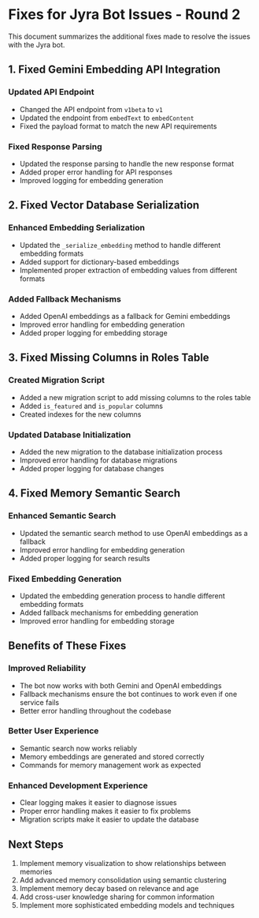 # Fixes for Jyra Bot Issues - Round 2

This document summarizes the additional fixes made to resolve the issues with the Jyra bot.

## 1. Fixed Gemini Embedding API Integration

### Updated API Endpoint
- Changed the API endpoint from `v1beta` to `v1`
- Updated the endpoint from `embedText` to `embedContent`
- Fixed the payload format to match the new API requirements

### Fixed Response Parsing
- Updated the response parsing to handle the new response format
- Added proper error handling for API responses
- Improved logging for embedding generation

## 2. Fixed Vector Database Serialization

### Enhanced Embedding Serialization
- Updated the `_serialize_embedding` method to handle different embedding formats
- Added support for dictionary-based embeddings
- Implemented proper extraction of embedding values from different formats

### Added Fallback Mechanisms
- Added OpenAI embeddings as a fallback for Gemini embeddings
- Improved error handling for embedding generation
- Added proper logging for embedding storage

## 3. Fixed Missing Columns in Roles Table

### Created Migration Script
- Added a new migration script to add missing columns to the roles table
- Added `is_featured` and `is_popular` columns
- Created indexes for the new columns

### Updated Database Initialization
- Added the new migration to the database initialization process
- Improved error handling for database migrations
- Added proper logging for database changes

## 4. Fixed Memory Semantic Search

### Enhanced Semantic Search
- Updated the semantic search method to use OpenAI embeddings as a fallback
- Improved error handling for embedding generation
- Added proper logging for search results

### Fixed Embedding Generation
- Updated the embedding generation process to handle different embedding formats
- Added fallback mechanisms for embedding generation
- Improved error handling for embedding storage

## Benefits of These Fixes

### Improved Reliability
- The bot now works with both Gemini and OpenAI embeddings
- Fallback mechanisms ensure the bot continues to work even if one service fails
- Better error handling throughout the codebase

### Better User Experience
- Semantic search now works reliably
- Memory embeddings are generated and stored correctly
- Commands for memory management work as expected

### Enhanced Development Experience
- Clear logging makes it easier to diagnose issues
- Proper error handling makes it easier to fix problems
- Migration scripts make it easier to update the database

## Next Steps

1. Implement memory visualization to show relationships between memories
2. Add advanced memory consolidation using semantic clustering
3. Implement memory decay based on relevance and age
4. Add cross-user knowledge sharing for common information
5. Implement more sophisticated embedding models and techniques

